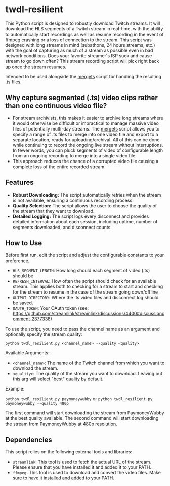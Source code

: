# twdl-resilient

This Python script is designed to robustly download Twitch streams. It will download the HLS segments of a Twitch stream in real-time, with the ability to automatically start recordings as well as resume recording in the event of ffmpeg crashing or a loss of connection to the stream. This script was designed with long streams in mind (subathons, 24 hours streams, etc.) with the goal of capturing as much of a stream as possible even in bad network conditions. Does your favorite streamer's ISP suck and cause stream to go down often? This stream recording script will pick right back up once the stream resumes.

Intended to be used alongside the [mergets](https://github.com/vodboysunited/mergets) script for handling the resulting .ts files.

## Why capture segmented (.ts) video clips rather than one continuous video file?

- For stream archivists, this makes it easier to archive long streams where it would otherwise be difficult or impractical to manage massive video files of potentially multi-day streams. The [mergets](https://github.com/vodboysunited/mergets) script allows you to specify a range of .ts files to merge into one video file and export to a separate location, ready for uploading/archival. All of this can be done while continuing to record the ongoing live stream without interruptions. In fewer words, you can pluck segments of video of configurable length from an ongoing recording to merge into a single video file.
- This approach reduces the chance of a corrupted video file causing a complete loss of the entire recorded stream.

## Features

- **Robust Downloading:** The script automatically retries when the stream is not available, ensuring a continuous recording process.
- **Quality Selection:** The script allows the user to choose the quality of the stream that they want to download.
- **Detailed Logging:** The script logs every disconnect and provides detailed information about each session, including uptime, number of segments downloaded, and disconnect counts.

## How to Use

Before first run, edit the script and adjust the configurable constants to your preference.
- `HLS_SEGMENT_LENGTH`: How long should each segment of video (.ts) should be
- `REFRESH_INTERVAL`: How often the script should check for an available stream. This applies both to checking for a stream to start and checking for the stream to resume in the case of the stream going down/offline
- `OUTPUT_DIRECTORY`: Where the .ts video files and disconnect log should be saved.
- `OAUTH_TOKEN`: Your OAuth token (see: https://github.com/streamlink/streamlink/discussions/4400#discussioncomment-2377338)

To use the script, you need to pass the channel name as an argument and optionally specify the stream quality:

`
python twdl_resilient.py <channel_name> --quality <quality>
`

Available Arguments:

- `<channel_name>`: The name of the Twitch channel from which you want to download the stream.
- `<quality>`: The quality of the stream you want to download. Leaving out this arg will select "best" quality by default.

Example:

`
python twdl_resilient.py paymoneywubby
`
or
`
python twdl_resilient.py paymoneywubby --quality 480p
`

The first command will start downloading the stream from PaymoneyWubby at the best quality available. The second command will start downloading the stream from PaymoneyWubby at 480p resolution.

## Dependencies

This script relies on the following external tools and libraries:

- `streamlink`: This tool is used to fetch the actual URL of the stream. Please ensure that you have installed it and added it to your PATH.
- `ffmpeg`: This tool is used to download and convert the video files. Make sure to have it installed and added to your PATH.
